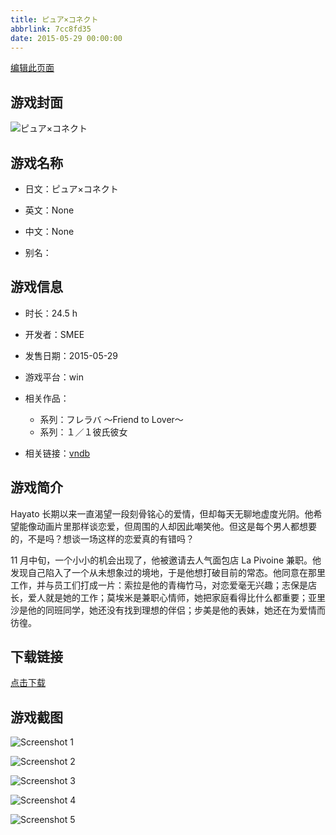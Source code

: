 ```yaml
---
title: ピュア×コネクト
abbrlink: 7cc8fd35
date: 2015-05-29 00:00:00
---
```

[编辑此页面](https://github.com/ACG-3/ADV3-source/blob/main/source/_posts/games/%E3%83%94%E3%83%A5%E3%82%A2%C3%97%E3%82%B3%E3%83%8D%E3%82%AF%E3%83%88.md)

## 游戏封面

![ピュア×コネクト](https%3A//pan.timero.xyz/onedrive/img_lib_001/%E3%83%94%E3%83%A5%E3%82%A2%C3%97%E3%82%B3%E3%83%8D%E3%82%AF%E3%83%88_cover.avif)


## 游戏名称

- 日文：ピュア×コネクト
- 英文：None
- 中文：None

- 别名：


## 游戏信息

- 时长：24.5 h
- 开发者：SMEE
- 发售日期：2015-05-29
- 游戏平台：win
- 相关作品：
   - 系列：フレラバ ～Friend to Lover～
   - 系列：１／１彼氏彼女

- 相关链接：[vndb](https://vndb.org/v16166)


## 游戏简介

Hayato 长期以来一直渴望一段刻骨铭心的爱情，但却每天无聊地虚度光阴。他希望能像动画片里那样谈恋爱，但周围的人却因此嘲笑他。但这是每个男人都想要的，不是吗？想谈一场这样的恋爱真的有错吗？

11 月中旬，一个小小的机会出现了，他被邀请去人气面包店 La Pivoine 兼职。他发现自己陷入了一个从未想象过的境地，于是他想打破目前的常态。他同意在那里工作，并与员工们打成一片：索拉是他的青梅竹马，对恋爱毫无兴趣；志保是店长，爱人就是她的工作；莫埃米是兼职心情师，她把家庭看得比什么都重要；亚里沙是他的同班同学，她还没有找到理想的伴侣；步美是他的表妹，她还在为爱情而彷徨。




## 下载链接

[点击下载](https://pan.timero.xyz/onedrive/adv_lib_001/%E3%83%94%E3%83%A5%E3%82%A2%C3%97%E3%82%B3%E3%83%8D%E3%82%AF%E3%83%88)


## 游戏截图


![Screenshot 1](https%3A//pan.timero.xyz/onedrive/img_lib_001/%E3%83%94%E3%83%A5%E3%82%A2%C3%97%E3%82%B3%E3%83%8D%E3%82%AF%E3%83%88_Screenshot_1.avif)

![Screenshot 2](https%3A//pan.timero.xyz/onedrive/img_lib_001/%E3%83%94%E3%83%A5%E3%82%A2%C3%97%E3%82%B3%E3%83%8D%E3%82%AF%E3%83%88_Screenshot_2.avif)

![Screenshot 3](https%3A//pan.timero.xyz/onedrive/img_lib_001/%E3%83%94%E3%83%A5%E3%82%A2%C3%97%E3%82%B3%E3%83%8D%E3%82%AF%E3%83%88_Screenshot_3.avif)

![Screenshot 4](https%3A//pan.timero.xyz/onedrive/img_lib_001/%E3%83%94%E3%83%A5%E3%82%A2%C3%97%E3%82%B3%E3%83%8D%E3%82%AF%E3%83%88_Screenshot_4.avif)

![Screenshot 5](https%3A//pan.timero.xyz/onedrive/img_lib_001/%E3%83%94%E3%83%A5%E3%82%A2%C3%97%E3%82%B3%E3%83%8D%E3%82%AF%E3%83%88_Screenshot_5.avif)

